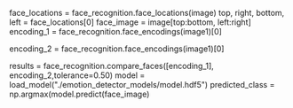 face_locations = face_recognition.face_locations(image)
top, right, bottom, left = face_locations[0]
face_image = image[top:bottom, left:right]
encoding_1 = face_recognition.face_encodings(image1)[0]

encoding_2 = face_recognition.face_encodings(image1)[0]

results = face_recognition.compare_faces([encoding_1], encoding_2,tolerance=0.50)
model = load_model("./emotion_detector_models/model.hdf5")
predicted_class = np.argmax(model.predict(face_image)
